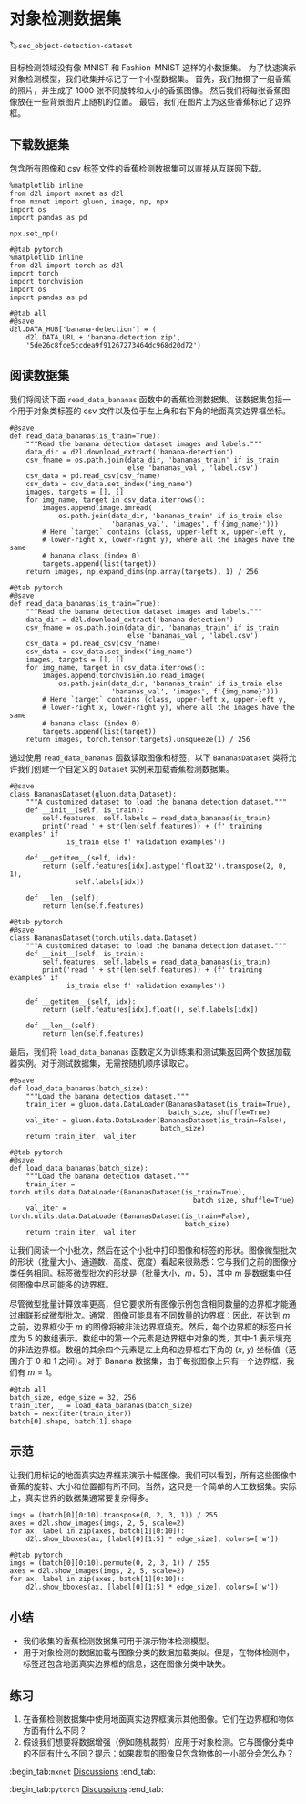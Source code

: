 # 对象检测数据集
:label:`sec_object-detection-dataset`

目标检测领域没有像 MNIST 和 Fashion-MNIST 这样的小数据集。
为了快速演示对象检测模型，我们收集并标记了一个小型数据集。
首先，我们拍摄了一组香蕉的照片，并生成了 1000 张不同旋转和大小的香蕉图像。
然后我们将每张香蕉图像放在一些背景图片上随机的位置。
最后，我们在图片上为这些香蕉标记了边界框。 

## 下载数据集

包含所有图像和 csv 标签文件的香蕉检测数据集可以直接从互联网下载。

```{.python .input}
%matplotlib inline
from d2l import mxnet as d2l
from mxnet import gluon, image, np, npx
import os
import pandas as pd

npx.set_np()
```

```{.python .input}
#@tab pytorch
%matplotlib inline
from d2l import torch as d2l
import torch
import torchvision
import os
import pandas as pd
```

```{.python .input}
#@tab all
#@save
d2l.DATA_HUB['banana-detection'] = (
    d2l.DATA_URL + 'banana-detection.zip',
    '5de26c8fce5ccdea9f91267273464dc968d20d72')
```

## 阅读数据集

我们将阅读下面 `read_data_bananas` 函数中的香蕉检测数据集。该数据集包括一个用于对象类标签的 csv 文件以及位于左上角和右下角的地面真实边界框坐标。

```{.python .input}
#@save
def read_data_bananas(is_train=True):
    """Read the banana detection dataset images and labels."""
    data_dir = d2l.download_extract('banana-detection')
    csv_fname = os.path.join(data_dir, 'bananas_train' if is_train
                             else 'bananas_val', 'label.csv')
    csv_data = pd.read_csv(csv_fname)
    csv_data = csv_data.set_index('img_name')
    images, targets = [], []
    for img_name, target in csv_data.iterrows():
        images.append(image.imread(
            os.path.join(data_dir, 'bananas_train' if is_train else
                         'bananas_val', 'images', f'{img_name}')))
        # Here `target` contains (class, upper-left x, upper-left y,
        # lower-right x, lower-right y), where all the images have the same
        # banana class (index 0)
        targets.append(list(target))
    return images, np.expand_dims(np.array(targets), 1) / 256
```

```{.python .input}
#@tab pytorch
#@save
def read_data_bananas(is_train=True):
    """Read the banana detection dataset images and labels."""
    data_dir = d2l.download_extract('banana-detection')
    csv_fname = os.path.join(data_dir, 'bananas_train' if is_train
                             else 'bananas_val', 'label.csv')
    csv_data = pd.read_csv(csv_fname)
    csv_data = csv_data.set_index('img_name')
    images, targets = [], []
    for img_name, target in csv_data.iterrows():
        images.append(torchvision.io.read_image(
            os.path.join(data_dir, 'bananas_train' if is_train else
                         'bananas_val', 'images', f'{img_name}')))
        # Here `target` contains (class, upper-left x, upper-left y,
        # lower-right x, lower-right y), where all the images have the same
        # banana class (index 0)
        targets.append(list(target))
    return images, torch.tensor(targets).unsqueeze(1) / 256
```

通过使用 `read_data_bananas` 函数读取图像和标签，以下 `BananasDataset` 类将允许我们创建一个自定义的 `Dataset` 实例来加载香蕉检测数据集。

```{.python .input}
#@save
class BananasDataset(gluon.data.Dataset):
    """A customized dataset to load the banana detection dataset."""
    def __init__(self, is_train):
        self.features, self.labels = read_data_bananas(is_train)
        print('read ' + str(len(self.features)) + (f' training examples' if
              is_train else f' validation examples'))

    def __getitem__(self, idx):
        return (self.features[idx].astype('float32').transpose(2, 0, 1),
                self.labels[idx])

    def __len__(self):
        return len(self.features)
```

```{.python .input}
#@tab pytorch
#@save
class BananasDataset(torch.utils.data.Dataset):
    """A customized dataset to load the banana detection dataset."""
    def __init__(self, is_train):
        self.features, self.labels = read_data_bananas(is_train)
        print('read ' + str(len(self.features)) + (f' training examples' if
              is_train else f' validation examples'))

    def __getitem__(self, idx):
        return (self.features[idx].float(), self.labels[idx])

    def __len__(self):
        return len(self.features)
```

最后，我们将 `load_data_bananas` 函数定义为训练集和测试集返回两个数据加载器实例。对于测试数据集，无需按随机顺序读取它。

```{.python .input}
#@save
def load_data_bananas(batch_size):
    """Load the banana detection dataset."""
    train_iter = gluon.data.DataLoader(BananasDataset(is_train=True),
                                       batch_size, shuffle=True)
    val_iter = gluon.data.DataLoader(BananasDataset(is_train=False),
                                     batch_size)
    return train_iter, val_iter
```

```{.python .input}
#@tab pytorch
#@save
def load_data_bananas(batch_size):
    """Load the banana detection dataset."""
    train_iter = torch.utils.data.DataLoader(BananasDataset(is_train=True),
                                             batch_size, shuffle=True)
    val_iter = torch.utils.data.DataLoader(BananasDataset(is_train=False),
                                           batch_size)
    return train_iter, val_iter
```

让我们阅读一个小批次，然后在这个小批中打印图像和标签的形状。图像微型批次的形状（批量大小、通道数、高度、宽度）看起来很熟悉：它与我们之前的图像分类任务相同。标签微型批次的形状是（批量大小，$m$，5），其中 $m$ 是数据集中任何图像中尽可能多的边界框。 

尽管微型批量计算效率更高，但它要求所有图像示例包含相同数量的边界框才能通过串联形成微型批次。通常，图像可能具有不同数量的边界框；因此，在达到 $m$ 之前，边界框少于 $m$ 的图像将被非法边界框填充。然后，每个边界框的标签由长度为 5 的数组表示。数组中的第一个元素是边界框中对象的类，其中-1 表示填充的非法边界框。数组的其余四个元素是左上角和边界框右下角的 ($x$, $y$) 坐标值（范围介于 0 和 1 之间）。对于 Banana 数据集，由于每张图像上只有一个边界框，我们有 $m=1$。

```{.python .input}
#@tab all
batch_size, edge_size = 32, 256
train_iter, _ = load_data_bananas(batch_size)
batch = next(iter(train_iter))
batch[0].shape, batch[1].shape
```

## 示范

让我们用标记的地面真实边界框来演示十幅图像。我们可以看到，所有这些图像中香蕉的旋转、大小和位置都有所不同。当然，这只是一个简单的人工数据集。实际上，真实世界的数据集通常要复杂得多。

```{.python .input}
imgs = (batch[0][0:10].transpose(0, 2, 3, 1)) / 255
axes = d2l.show_images(imgs, 2, 5, scale=2)
for ax, label in zip(axes, batch[1][0:10]):
    d2l.show_bboxes(ax, [label[0][1:5] * edge_size], colors=['w'])
```

```{.python .input}
#@tab pytorch
imgs = (batch[0][0:10].permute(0, 2, 3, 1)) / 255
axes = d2l.show_images(imgs, 2, 5, scale=2)
for ax, label in zip(axes, batch[1][0:10]):
    d2l.show_bboxes(ax, [label[0][1:5] * edge_size], colors=['w'])
```

## 小结

* 我们收集的香蕉检测数据集可用于演示物体检测模型。
* 用于对象检测的数据加载与图像分类的数据加载类似。但是，在物体检测中，标签还包含地面真实边界框的信息，这在图像分类中缺失。

## 练习

1. 在香蕉检测数据集中使用地面真实边界框演示其他图像。它们在边界框和物体方面有什么不同？
1. 假设我们想要将数据增强（例如随机裁剪）应用于对象检测。它与图像分类中的不同有什么不同？提示：如果裁剪的图像只包含物体的一小部分会怎么办？

:begin_tab:`mxnet`
[Discussions](https://discuss.d2l.ai/t/372)
:end_tab:

:begin_tab:`pytorch`
[Discussions](https://discuss.d2l.ai/t/1608)
:end_tab:
